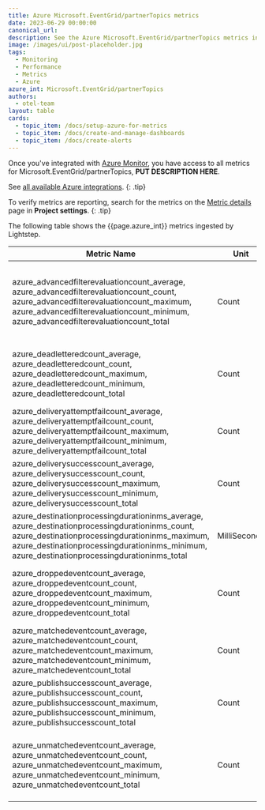 ```yaml
---
title: Azure Microsoft.EventGrid/partnerTopics metrics
date: 2023-06-29 00:00:00
canonical_url:
description: See the Azure Microsoft.EventGrid/partnerTopics metrics ingested by Lightstep Observability
image: /images/ui/post-placeholder.jpg
tags:
  - Monitoring
  - Performance
  - Metrics
  - Azure
azure_int: Microsoft.EventGrid/partnerTopics
authors:
  - otel-team
layout: table
cards:
  - topic_item: /docs/setup-azure-for-metrics
  - topic_item: /docs/create-and-manage-dashboards
  - topic_item: /docs/create-alerts
---
```

Once you've integrated with [Azure Monitor](/docs/setup-azure-for-metrics), you have access to all metrics for Microsoft.EventGrid/partnerTopics, **PUT DESCRIPTION HERE**. 

See [all available Azure integrations](/docs/azure-metrics).
{: .tip}

To verify metrics are reporting, search for the metrics on the [Metric details](/docs/manage-metric-details) page in **Project settings**.
{: .tip}

The following table shows the {{page.azure_int}} metrics ingested by Lightstep.
<table class="table-aws">
<colgroup><col span="1" style="width: 35%;" /><col span="1" style="width: 15%;" /><col span="1" style="width: 35%;" /></colgroup>
  <thead>
    <th>Metric Name</th>
    <th>Unit</th>
    <th>Description</th>
  </thead>
  <tr>
    <td>azure_advancedfilterevaluationcount_average, azure_advancedfilterevaluationcount_count, azure_advancedfilterevaluationcount_maximum, azure_advancedfilterevaluationcount_minimum, azure_advancedfilterevaluationcount_total</td>
    <td>Count</td>
    <td>Total advanced filters evaluated across event subscriptions for this partner topic.</td>
  </tr>
  <tr>
    <td>azure_deadletteredcount_average, azure_deadletteredcount_count, azure_deadletteredcount_maximum, azure_deadletteredcount_minimum, azure_deadletteredcount_total</td>
    <td>Count</td>
    <td>Total dead lettered events matching to this event subscription</td>
  </tr>
  <tr>
    <td>azure_deliveryattemptfailcount_average, azure_deliveryattemptfailcount_count, azure_deliveryattemptfailcount_maximum, azure_deliveryattemptfailcount_minimum, azure_deliveryattemptfailcount_total</td>
    <td>Count</td>
    <td>Total events failed to deliver to this event subscription</td>
  </tr>
  <tr>
    <td>azure_deliverysuccesscount_average, azure_deliverysuccesscount_count, azure_deliverysuccesscount_maximum, azure_deliverysuccesscount_minimum, azure_deliverysuccesscount_total</td>
    <td>Count</td>
    <td>Total events delivered to this event subscription</td>
  </tr>
  <tr>
    <td>azure_destinationprocessingdurationinms_average, azure_destinationprocessingdurationinms_count, azure_destinationprocessingdurationinms_maximum, azure_destinationprocessingdurationinms_minimum, azure_destinationprocessingdurationinms_total</td>
    <td>MilliSeconds</td>
    <td>Destination processing duration in milliseconds</td>
  </tr>
  <tr>
    <td>azure_droppedeventcount_average, azure_droppedeventcount_count, azure_droppedeventcount_maximum, azure_droppedeventcount_minimum, azure_droppedeventcount_total</td>
    <td>Count</td>
    <td>Total dropped events matching to this event subscription</td>
  </tr>
  <tr>
    <td>azure_matchedeventcount_average, azure_matchedeventcount_count, azure_matchedeventcount_maximum, azure_matchedeventcount_minimum, azure_matchedeventcount_total</td>
    <td>Count</td>
    <td>Total events matched to this event subscription</td>
  </tr>
  <tr>
    <td>azure_publishsuccesscount_average, azure_publishsuccesscount_count, azure_publishsuccesscount_maximum, azure_publishsuccesscount_minimum, azure_publishsuccesscount_total</td>
    <td>Count</td>
    <td>Total events published to this partner topic</td>
  </tr>
  <tr>
    <td>azure_unmatchedeventcount_average, azure_unmatchedeventcount_count, azure_unmatchedeventcount_maximum, azure_unmatchedeventcount_minimum, azure_unmatchedeventcount_total</td>
    <td>Count</td>
    <td>Total events not matching any of the event subscriptions for this partner topic</td>
  </tr>
</table>
